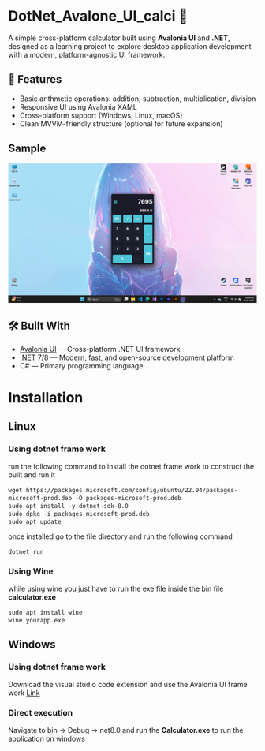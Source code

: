 # DotNet_Avalone_UI_calci 🧮

A simple cross-platform calculator built using **Avalonia UI** and **.NET**, designed as a learning project to explore desktop application development with a modern, platform-agnostic UI framework.

## 🚀 Features

- Basic arithmetic operations: addition, subtraction, multiplication, division
- Responsive UI using Avalonia XAML
- Cross-platform support (Windows, Linux, macOS)
- Clean MVVM-friendly structure (optional for future expansion)

## Sample 
![sample](https://github.com/Aspiringtr/DotNet_Avalone_UI_calci/blob/master/Asserts/images/sample.png)
## 🛠️ Built With

- [Avalonia UI](https://avaloniaui.net/) — Cross-platform .NET UI framework
- [.NET 7/8](https://dotnet.microsoft.com/) — Modern, fast, and open-source development platform
- C# — Primary programming language

# Installation
## Linux
### Using dotnet frame work 
run the following command to install the dotnet frame work to construct the built and run it
```
wget https://packages.microsoft.com/config/ubuntu/22.04/packages-microsoft-prod.deb -O packages-microsoft-prod.deb
sudo apt install -y dotnet-sdk-8.0  
sudo dpkg -i packages-microsoft-prod.deb
sudo apt update
```
once installed go to the file directory and run the following command
```
dotnet run
```
### Using Wine
while using wine you just have to run the exe file inside the bin file **calculator.exe**
```
sudo apt install wine
wine yourapp.exe
```
## Windows
### Using dotnet frame work 
Download the visual studio code extension and use the Avalonia UI frame work 
[Link](https://marketplace.visualstudio.com/items?itemName=AvaloniaTeam.AvaloniaVS)
### Direct execution 
Navigate to bin -> Debug -> net8.0 and run the **Calculator.exe** to run the application on windows
